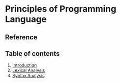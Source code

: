 # Principles of Programming Language
## Reference

## Table of contents
1. [Introduction](./introduction)
2. [Lexical Analysis](./lexical_analysis)
3. [Syntax Analysis](./syntax_analysis)
